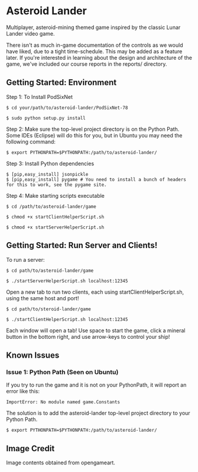 Asteroid Lander
================

Multiplayer, asteroid-mining themed game inspired by the classic Lunar Lander video game.

There isn't as much in-game documentation of the controls as we would have liked, due to a tight time-schedule. 
This may be added as a feature later. 
If you're interested in learning about the design and architecture of the game, we've included our course reports in the reports/ directory.

## Getting Started: Environment

Step 1: To Install PodSixNet

    $ cd your/path/to/asteroid-lander/PodSixNet-78

    $ sudo python setup.py install

Step 2: Make sure the top-level project directory is on the Python Path. Some IDEs (Eclipse) will do this for you, but in Ubuntu you may need the following command:

    $ export PYTHONPATH=$PYTHONPATH:/path/to/asteroid-lander/

Step 3: Install Python dependencies

    $ [pip,easy_install] jsonpickle
    $ [pip,easy_install] pygame # You need to install a bunch of headers for this to work, see the pygame site.

Step 4: Make starting scripts executable

    $ cd /path/to/asteroid-lander/game

    $ chmod +x startClientHelperScript.sh

    $ chmod +x startServerHelperScript.sh

## Getting Started: Run Server and Clients!

To run a server:
    
    $ cd path/to/asteroid-lander/game

    $ ./startServerHelperScript.sh localhost:12345

Open a new tab to run two clients, each using startClientHelperScript.sh, using the same host and port!

    $ cd path/to/steroid-lander/game

    $ ./startClientHelperScript.sh localhost:12345

Each window will open a tab! Use space to start the game, click a mineral button in the bottom right, and use arrow-keys to control your ship! 

## Known Issues

### Issue 1: Python Path (Seen on Ubuntu)

If you try to run the game and it is not on your PythonPath, it will report an error like this:

    ImportError: No module named game.Constants

The solution is to add the asteroid-lander top-level project directory to your Python Path. 

    $ export PYTHONPATH=$PYTHONPATH:/path/to/asteroid-lander/

## Image Credit

Image contents obtained from opengameart.
